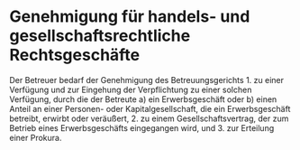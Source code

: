 # Genehmigung für handels- und gesellschaftsrechtliche Rechtsgeschäfte

Der Betreuer bedarf der Genehmigung des Betreuungsgerichts  1\.
 zu einer Verfügung und zur Eingehung der Verpflichtung zu einer solchen Verfügung, durch die der Betreute  a)
 ein Erwerbsgeschäft oder
 b)
 einen Anteil an einer Personen\- oder Kapitalgesellschaft, die ein Erwerbsgeschäft betreibt,
erwirbt oder veräußert,
 2\.
 zu einem Gesellschaftsvertrag, der zum Betrieb eines Erwerbsgeschäfts eingegangen wird, und
 3\.
 zur Erteilung einer Prokura.
 

